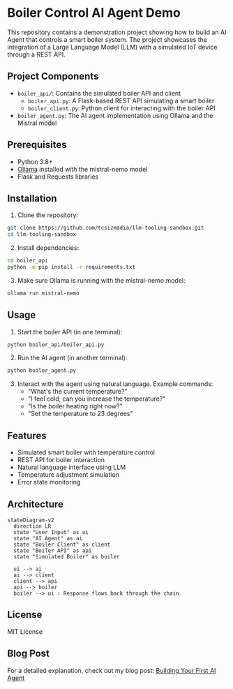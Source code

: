 # Boiler Control AI Agent Demo

This repository contains a demonstration project showing how to build an AI Agent that controls a smart boiler system. The project showcases the integration of a Large Language Model (LLM) with a simulated IoT device through a REST API.

## Project Components

- `boiler_api/`: Contains the simulated boiler API and client
  - `boiler_api.py`: A Flask-based REST API simulating a smart boiler
  - `boiler_client.py`: Python client for interacting with the boiler API
- `boiler_agent.py`: The AI agent implementation using Ollama and the Mistral model

## Prerequisites

- Python 3.8+
- [Ollama](https://ollama.com/) installed with the mistral-nemo model
- Flask and Requests libraries

## Installation

1. Clone the repository:
```bash
git clone https://github.com/tcsizmadia/llm-tooling-sandbox.git
cd llm-tooling-sandbox
```

2. Install dependencies:
```bash
cd boiler_api
python -m pip install -r requirements.txt
```

3. Make sure Ollama is running with the mistral-nemo model:
```bash
ollama run mistral-nemo
```

## Usage

1. Start the boiler API (in one terminal):
```bash
python boiler_api/boiler_api.py
```

2. Run the AI agent (in another terminal):
```bash
python boiler_agent.py
```

3. Interact with the agent using natural language. Example commands:
   - "What's the current temperature?"
   - "I feel cold, can you increase the temperature?"
   - "Is the boiler heating right now?"
   - "Set the temperature to 23 degrees"

## Features

- Simulated smart boiler with temperature control
- REST API for boiler interaction
- Natural language interface using LLM
- Temperature adjustment simulation
- Error state monitoring

## Architecture

```mermaid
stateDiagram-v2 
  direction LR
  state "User Input" as ui
  state "AI Agent" as ai
  state "Boiler Client" as client
  state "Boiler API" as api
  state "Simulated Boiler" as boiler

  ui --> ai
  ai --> client
  client --> api
  api --> boiler
  boiler --> ui : Response flows back through the chain
```

## License

MIT License

## Blog Post

For a detailed explanation, check out my blog post: [Building Your First AI Agent](https://2ndworst.dev/posts/building-your-first-ai-agent)